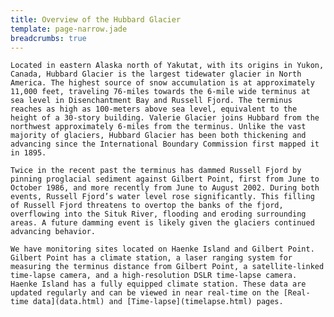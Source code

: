 ```yaml
---
title: Overview of the Hubbard Glacier
template: page-narrow.jade
breadcrumbs: true
---
```


	Located in eastern Alaska north of Yakutat, with its origins in Yukon, Canada, Hubbard Glacier is the largest tidewater glacier in North America. The highest source of snow accumulation is at approximately 11,000 feet, traveling 76-miles towards the 6-mile wide terminus at sea level in Disenchantment Bay and Russell Fjord. The terminus reaches as high as 100-meters above sea level, equivalent to the height of a 30-story building. Valerie Glacier joins Hubbard from the northwest approximately 6-miles from the terminus. Unlike the vast majority of glaciers, Hubbard Glacier has been both thickening and advancing since the International Boundary Commission first mapped it in 1895.	Twice in the recent past the terminus has dammed Russell Fjord by pinning proglacial sediment against Gilbert Point, first from June to October 1986, and more recently from June to August 2002. During both events, Russell Fjord’s water level rose significantly. This filling of Russell Fjord threatens to overtop the banks of the fjord, overflowing into the Situk River, flooding and eroding surrounding areas. A future damming event is likely given the glaciers continued advancing behavior.	We have monitoring sites located on Haenke Island and Gilbert Point. Gilbert Point has a climate station, a laser ranging system for measuring the terminus distance from Gilbert Point, a satellite-linked time-lapse camera, and a high-resolution DSLR time-lapse camera. Haenke Island has a fully equipped climate station. These data are updated regularly and can be viewed in near real-time on the [Real-time data](data.html) and [Time-lapse](timelapse.html) pages. 
